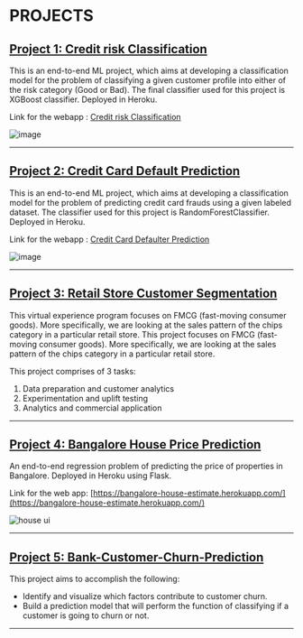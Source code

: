 # PROJECTS

## [**Project 1: Credit risk Classification**](https://github.com/shrutibalan4591/South-German-Credit-Risk-Classification)

This is an end-to-end ML project, which aims at developing a classification model for the problem of classifying a given customer profile into either of the risk category (Good or Bad). The final classifier used for this project is XGBoost classifier. Deployed in Heroku.

Link for the webapp : [Credit risk Classification](https://south-german-credit-score.herokuapp.com/)

![image](https://user-images.githubusercontent.com/77207245/204210065-ca82d184-8f4a-4606-92cc-52035eb66310.png)

************************************************************************************************

## [**Project 2: Credit Card Default Prediction**](https://github.com/shrutibalan4591/Credit-Card-Default-Predictor)

This is an end-to-end ML project, which aims at developing a classification model for the problem of predicting credit card frauds using a given labeled dataset. The classifier used for this project is RandomForestClassifier. Deployed in Heroku.

Link for the webapp : [Credit Card Defaulter Prediction](http://cc-defaulter-predictor.herokuapp.com/)

![image](https://user-images.githubusercontent.com/77207245/204210994-4a517a49-2f4a-466d-8770-642699dee0f0.png)

************************************************************************************************

## [**Project 3: Retail Store Customer Segmentation**](https://github.com/shrutibalan4591/Retail-Store-Customer-Segmentation)

This virtual experience program focuses on FMCG (fast-moving consumer goods). More specifically, we are looking at the sales pattern of the chips category in a particular retail store. This project focuses on FMCG (fast-moving consumer goods). More specifically, we are looking at the sales pattern of the chips category in a particular retail store.

This project comprises of 3 tasks:

1. Data preparation and customer analytics
2. Experimentation and uplift testing
3. Analytics and commercial application

************************************************************************************************

## [**Project 4: Bangalore House Price Prediction**](https://github.com/shrutibalan4591/Bangalore-House-Price-Prediction)

An end-to-end regression problem of predicting the price of properties in Bangalore. Deployed in Heroku using Flask.

Link for the web app: [https://bangalore-house-estimate.herokuapp.com/](https://bangalore-house-estimate.herokuapp.com/)

![house ui](https://user-images.githubusercontent.com/77207245/133029317-d90d0cff-1e8a-483c-88bf-51c86665bc4b.PNG)

************************************************************************************************

## [**Project 5: Bank-Customer-Churn-Prediction**](https://github.com/shrutibalan4591/Bank-Customer-Churn-Prediction)
This project aims to accomplish the following:
- Identify and visualize which factors contribute to customer churn.
- Build a prediction model that will perform the function of classifying if a customer is going to churn or not.

************************************************************************************************








